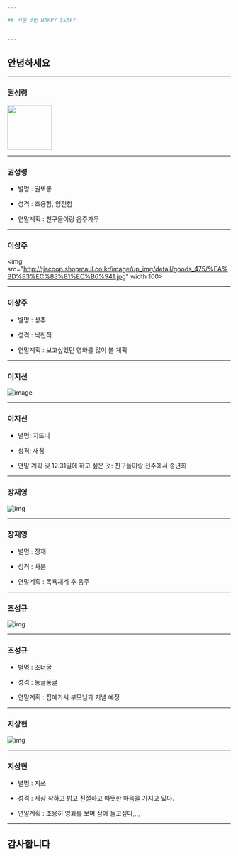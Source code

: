 ```yaml
---

## 서울 3반 HAPPY SSAFY


---
```



## 안녕하세요


---

### 권성령

<img src="https://scontent-icn1-1.xx.fbcdn.net/v/t1.0-9/37791121_1040293079469049_8332624338247221248_n.jpg?_nc_cat=101&_nc_ht=scontent-icn1-1.xx&oh=3860e7f5a0b8f69eddf251c3d97a3e15&oe=5C99C639" width = 100 >

---
### 권성령



* 별명 :  권또롱

* 성격 : 조용함, 얌전함

* 연말계획 : 친구들이랑 음주가무

---

### 이상주

<img src="http://tjscoop.shopmaul.co.kr/image/up_img/detail/goods_475/%EA%BD%83%EC%83%81%EC%B6%941.jpg" width 100>

---
### 이상주



* 별명 : 상추

* 성격 : 낙천적

* 연말계획 : 보고싶었던 영화를 많이 볼 계획


---

### 이지선

![image](http://jjalbang.today/jj1DC.jpg)

---
### 이지선



* 별명: 지또니

* 성격: 새침

* 연말 계획 및 12.31일에 하고 싶은 것: 친구들이랑 전주에서 송년회

---

### 장재영

![img](https://s.gae9.com/trend/6384dccb2718f867.orig)

---
### 장재영



* 별명 : 장재

* 성격 : 차분

* 연말계획 : 목욕재계 후 음주


---

### 조성규

![img](http://thumb1.photo.cloud.naver.com/3472392319814472236?type=m3&setidc=2&filelink=fVrQbtlk8IbnamlaYWii0yRi9c9W4fZNAsH3TMwzpfcHevwGctjqMxetUKOJDC3OU0sYsrIKCqBL1zN6TGMKigU=&authtoken=hceYpcJpVK4asgm2T95SAQI=)

---
### 조성규



* 별명 : 조너굴

* 성격 : 둥글둥글

* 연말계획 : 집에가서 부모님과 지낼 예정 

---

### 지상현

![img](http://thumb1.photo.cloud.naver.com/3472385905801413148?type=m3&setidc=2&filelink=1ipg6a71umgJk625K3V098dNwhchEJgsYP/2O6+XKvwtQonktKi8rSlBVh6UwoptWW1KmIr0aBL37X4GpsbblgI=&authtoken=iqwjx+rHkw+2/ECk8lbEgwI=)

---
### 지상현



* 별명 : 지쓰

* 성격 : 세상 착하고 밝고 친절하고 따뜻한 마음을 가지고 있다.

* 연말계획 : 조용히 영화를 보며 잠에 들고싶다,,,,

---

## 감사합니다 
